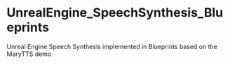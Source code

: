 # UnrealEngine_SpeechSynthesis_Blueprints
 Unreal Engine Speech Synthesis implemented in Blueprints based on the MaryTTS demo
